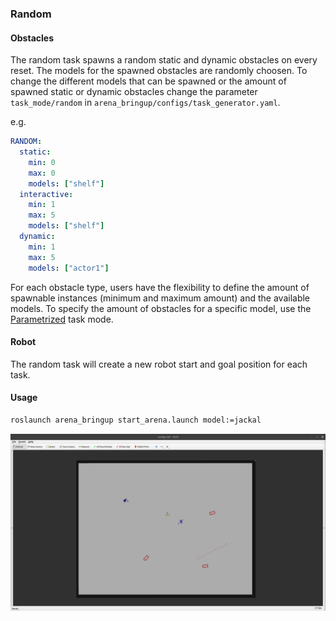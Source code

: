 ### Random

#### Obstacles

The random task spawns a random static and dynamic obstacles on every reset. The models for the spawned obstacles are randomly choosen. To change the different models that can be spawned or the amount of spawned static or dynamic obstacles change the parameter `task_mode/random` in `arena_bringup/configs/task_generator.yaml`.

e.g.

```yaml
RANDOM:
  static:
    min: 0
    max: 0
    models: ["shelf"]
  interactive:
    min: 1
    max: 5
    models: ["shelf"]
  dynamic:
    min: 1
    max: 5
    models: ["actor1"]
```

For each obstacle type, users have the flexibility to define the amount of spawnable instances (minimum and maximum amount) and the available models. To specify the amount of obstacles for a specific model, use the [Parametrized](parametrized.md) task mode.

#### Robot

The random task will create a new robot start and goal position for each task.

#### Usage

```sh
roslaunch arena_bringup start_arena.launch model:=jackal
```

![Random](./gifs/random.gif)